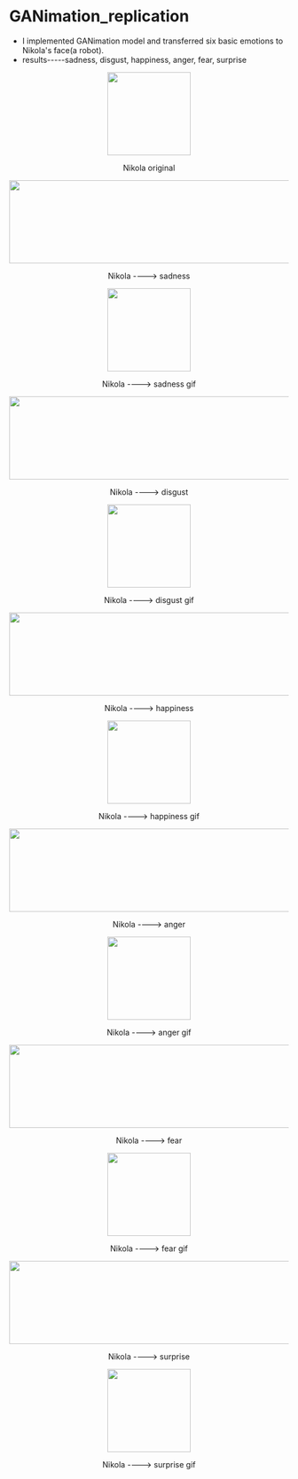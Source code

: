 # GANimation_replication
- I implemented GANimation model and transferred six basic emotions to Nikola's face(a robot).
- results-----sadness, disgust, happiness, anger, fear, surprise
<div align=center><img src="https://user-images.githubusercontent.com/33627638/166638822-9a1bd241-cdeb-40fd-ad76-cf0a4213dcaa.jpg" width="150" height="150" /></div>
<p align="center">Nikola original</p>
<div align=center><img src="https://user-images.githubusercontent.com/33627638/166640918-e3ec69ee-5021-4a64-b4a0-4f02d7bf08ad.jpg" width="1050" height="150" /></div>
<p align="center">Nikola ----> sadness </p>
<div align=center><img src="https://user-images.githubusercontent.com/33627638/166642473-2bbd3984-6da8-49dd-88ce-1395b1d4e24d.gif" width="150" height="150" /></div>
<p align="center">Nikola ----> sadness gif</p>
<div align=center><img src="https://user-images.githubusercontent.com/33627638/166642780-3045619e-4aba-4929-9f21-bdbe4671f08a.jpg" width="1050" height="150" /></div>
<p align="center">Nikola ----> disgust</p>
<div align=center><img src="https://user-images.githubusercontent.com/33627638/166643716-edfb7195-e7a4-4584-8117-4161be793b4e.gif" width="150" height="150" /></div>
<p align="center">Nikola ----> disgust gif</p>
<div align=center><img src="https://user-images.githubusercontent.com/33627638/166645748-296aaca9-76a7-4640-b9bb-c655f2550a89.jpg" width="1050" height="150" /></div>
<p align="center">Nikola ----> happiness</p>
<div align=center><img src="https://user-images.githubusercontent.com/33627638/166646416-f3b9e8bf-818f-4b83-ba2e-39c590cf1269.gif" width="150" height="150" /></div>
<p align="center">Nikola ----> happiness gif</p>
<div align=center><img src="https://user-images.githubusercontent.com/33627638/166647984-d0ee7b28-c898-43fc-a668-f7940f6e09fb.jpg" width="1050" height="150" /></div>
<p align="center">Nikola ----> anger </p>
<div align=center><img src="https://user-images.githubusercontent.com/33627638/166648165-959a8b98-ec9c-4683-8b8c-62d5dbb03126.gif" width="150" height="150" /></div>
<p align="center">Nikola ----> anger gif</p>
<div align=center><img src="https://user-images.githubusercontent.com/33627638/166649019-a0b6ec20-2352-4c59-b678-f1ecb4a63aec.jpg" width="1050" height="150" /></div>
<p align="center">Nikola ----> fear </p>
<div align=center><img src="https://user-images.githubusercontent.com/33627638/166650357-e816eca4-fca9-42bc-ac4e-2cdb5eae8e51.gif" width="150" height="150" /></div>
<p align="center">Nikola ----> fear gif</p>
<div align=center><img src="https://user-images.githubusercontent.com/33627638/166650453-eb1ddca2-3218-4582-bed5-0f20e39dc240.jpg" width="1050" height="150" /></div>
<p align="center">Nikola ----> surprise</p>
<div align=center><img src="https://user-images.githubusercontent.com/33627638/166650467-5751faf9-d426-4017-bd3c-5d7e69512f28.gif" width="150" height="150" /></div>
<p align="center">Nikola ----> surprise gif</p>
